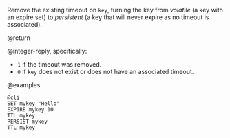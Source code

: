 Remove the existing timeout on `key`, turning the key from _volatile_ (a key
with an expire set) to _persistent_ (a key that will never expire as no timeout
is associated).

@return

@integer-reply, specifically:

* `1` if the timeout was removed.
* `0` if `key` does not exist or does not have an associated timeout.

@examples

    @cli
    SET mykey "Hello"
    EXPIRE mykey 10
    TTL mykey
    PERSIST mykey
    TTL mykey


